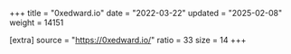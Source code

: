 +++
title = "0xedward.io"
date = "2022-03-22"
updated = "2025-02-08"
weight = 14151

[extra]
source = "https://0xedward.io/"
ratio = 33
size = 14
+++
